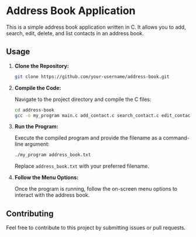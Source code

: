 # Address Book Application

This is a simple address book application written in C. It allows you to add, search, edit, delete, and list contacts in an address book.

## Usage

1. **Clone the Repository:**

    ```bash
    git clone https://github.com/your-username/address-book.git
    ```

2. **Compile the Code:**

    Navigate to the project directory and compile the C files:

    ```bash
    cd address-book
    gcc -o my_program main.c add_contact.c search_contact.c edit_contact.c delete_contact.c list_contacts.c
    ```

3. **Run the Program:**

    Execute the compiled program and provide the filename as a command-line argument:

    ```bash
    ./my_program address_book.txt
    ```

    Replace `address_book.txt` with your preferred filename.

4. **Follow the Menu Options:**

    Once the program is running, follow the on-screen menu options to interact with the address book.

## Contributing

Feel free to contribute to this project by submitting issues or pull requests.

